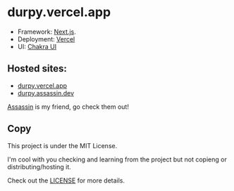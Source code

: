 # durpy.vercel.app
- Framework: [Next.js](https://nextjs.org/).
- Deployment: [Vercel](https://vercel.com/)
- UI: [Chakra UI](https://chakra-ui.com/)

## Hosted sites:
- [durpy.vercel.app](https://durpy.vercel.app)
- [durpy.assassin.dev](https://durpy.assassin.dev)

[Assassin](https://github.com/ShyAssassin) is my friend, go check them out!

## Copy
This project is under the MIT License.

I'm cool with you checking and learning from the project but not copieng or distributing/hosting it.

Check out the [LICENSE](https://github.com/iDurpyDude12/animetiddies/blob/main/LICENSE) for more details.
